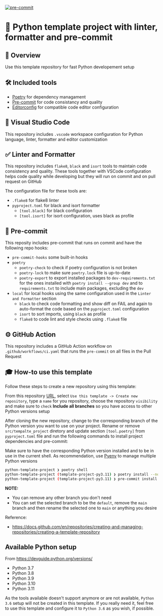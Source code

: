 [![pre-commit](https://img.shields.io/badge/pre--commit-enabled-brightgreen?logo=pre-commit)](https://github.com/pre-commit/pre-commit)

# 🐍 Python template project with linter, formatter and pre-commit

## 🔎 Overview

Use this template repository for fast Python developement setup

## 🛠️ Included tools

-   [Poetry](https://python-poetry.org/) for dependency managament
-   [Pre-commit](https://pre-commit.com/) for code consistancy and quality
-   [Editorconfig](https://editorconfig.org/) for compatible code editor configuration

## 📝 Visual Studio Code

This repository includes `.vscode` workspace configuration for Python language, linter, formatter and editor customization

## ✅ Linter and Formatter

This repository includes `flake8`, `black` and `isort` tools to maintain code consistency and quality. These tools together with VSCode configuration helps code quality while developing but they will run on commit and on pull request on GitHub

The configuration file for these tools are:

-   `.flake8` for flake8 linter
-   `pyproject.toml` for black and isort formatter
    -   `[tool.black]` for black configuration
    -   `[tool.isort]` for isort configuration, uses black as profile

## 🤖 Pre-commit

This reposity includes pre-commit that runs on commit and have the following repo hooks:

-   `pre-commit-hooks` some built-in hooks
-   `poetry`
    -   `poetry-check` to check if poetry configuration is not broken
    -   `poetry-lock` to make sure `poetry.lock` file is up-to-date
    -   `poetry-export` to export installed packages to `dev-requirements.txt` for the ones installed with `poetry install --group dev` and to `requirements.txt` to include main packages, excluding the `dev`
-   `local` for local hooks using the same configuration used in the `Linter and Formatter` section
    -   `black` to check code formatting and show diff on FAIL and again to auto-format the code based on the `pyproject.toml` configuration
    -   `isort` to sort imports, using `black` as profile
    -   `flake8` to code lint and style checks using `.flake8` file

## ⚙️ GitHub Action

This repository includes a GitHub Action workflow on `.github/workflows/ci.yaml` that runs the `pre-commit` on all files in the Pull Request

## 🎓 How-to use this template

Follow these steps to create a new repository using this template:

From this repository [URL](https://github.com/ltsuda/python-template-project), select `Use this template -> Create new repository`, type a `name` for you repository, choose the repository `visibility` and make sure to `check` **Include all branches** so you have access to other Python versions setup

After cloning the new repository, change to the corresponding branch of the Python version you want to use on your project. Rename or remove `src/tempalte_project` diretory and update section `[tool.poetry]` from `pyproject.toml` file and run the following commands to install project dependencies and pre-commit:

Make sure to have the corresponding Python version installed and to be in use in the current shell. As recommendation, use [Pyenv](https://github.com/pyenv/pyenv) to manage multiple Python versions

```bash
python-template-project ❯ poetry shell
python-template-project (template-project-py3.11) ❯ poetry install --no-root
python-template-project (template-project-py3.11) ❯ pre-commit install
```

**NOTE:**
-   You can remove any other branch you don't need
-   You can set the selected branch to be the `default`, remove the `main` branch and then rename the selected one to `main` or anything you desire

Reference:
-   https://docs.github.com/en/repositories/creating-and-managing-repositories/creating-a-template-repository

## Available Python setup

From https://devguide.python.org/versions/

-   Python 3.7
-   Python 3.8
-   Python 3.9
-   Python 3.10
-   Python 3.11

As the tools available doesn't support anymore or are not available, `Python 3.6` setup will not be created in this template. If you really need it, feel free to use this template and configure it to `Python 3.6` as you wish, if possible.
